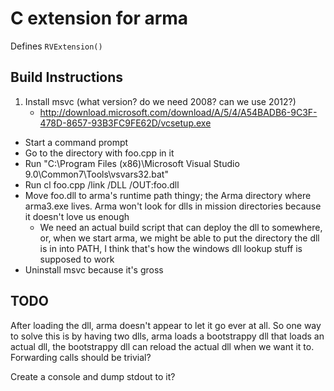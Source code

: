 C extension for arma
===

Defines `RVExtension()`

Build Instructions
---

1. Install msvc (what version? do we need 2008? can we use 2012?)
    - http://download.microsoft.com/download/A/5/4/A54BADB6-9C3F-478D-8657-93B3FC9FE62D/vcsetup.exe
- Start a command prompt
- Go to the directory with foo.cpp in it
- Run "C:\Program Files (x86)\Microsoft Visual Studio 9.0\Common7\Tools\vsvars32.bat"
- Run cl foo.cpp /link /DLL /OUT:foo.dll
- Move foo.dll to arma's runtime path thingy; the Arma directory where arma3.exe lives. Arma won't look for dlls in mission directories because it doesn't love us enough
    - We need an actual build script that can deploy the dll to somewhere, or, when we start arma, we might be able to put the directory the dll is in into PATH, I think that's how the windows dll lookup stuff is supposed to work
- Uninstall msvc because it's gross

TODO
---

After loading the dll, arma doesn't appear to let it go ever at all. So one way to solve this is by having two dlls, arma loads a bootstrappy dll that loads an actual dll, the bootstrappy dll can reload the actual dll when we want it to. Forwarding calls should be trivial?

Create a console and dump stdout to it?
